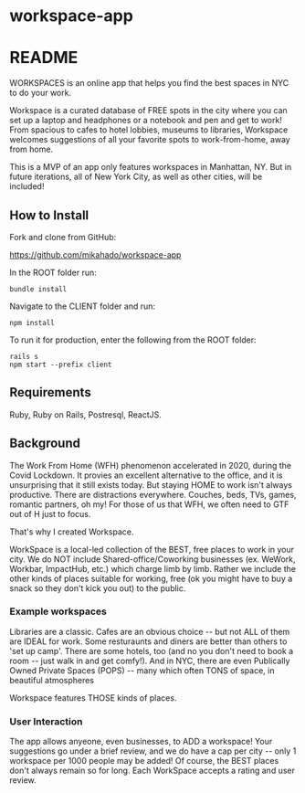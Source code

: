 # workspace-app
# README

WORKSPACES is an online app that helps you find the best spaces in NYC to do your work.

Workspace is a curated database of FREE spots in the city where you can set up a laptop and headphones or a notebook and pen and get to work! From spacious to cafes to hotel lobbies, museums to libraries, Workspace welcomes suggestions of all your favorite spots to work-from-home, away from home.

This is a MVP of an app only features workspaces in Manhattan, NY. But in future iterations, all of New York City, as well as other cities, will be included! 

## How to Install

Fork and clone from GitHub: 

https://github.com/mikahado/workspace-app

In the ROOT folder run:   

~~~
bundle install
~~~

Navigate to the CLIENT folder and run:

~~~
npm install
~~~

To run it for production, enter the following from the ROOT folder: 

~~~
rails s
npm start --prefix client
~~~

## Requirements

Ruby, Ruby on Rails, Postresql, ReactJS. 

## Background

The Work From Home (WFH) phenomenon accelerated in 2020, during the Covid Lockdown. It provies an excellent alternative to the office, and it is unsurprising that it still exists today. But staying HOME to work isn't always productive. There are distractions everywhere. Couches, beds, TVs, games, romantic partners, oh my! For those of us that WFH, we often need to GTF out of H just to focus. 

That's why I created Workspace. 

WorkSpace is a local-led collection of the BEST, free places to work in your city. 
We do NOT include Shared-office/Coworking businesses (ex. WeWork, Workbar, ImpactHub, etc.) which charge limb by limb. 
Rather we include the other kinds of places suitable for working, free (ok you might have to buy a snack so they don't kick you out) to the public. 

### Example workspaces

Libraries are a classic. 
Cafes are an obvious choice -- but not ALL of them are IDEAL for work. 
Some resturaunts and diners are better than others to 'set up camp'. 
There are some hotels, too (and no you don't need to book a room -- just walk in and get comfy!). 
And in NYC, there are even Publically Owned Private Spaces (POPS) -- many which often TONS of space, in beautiful atmospheres

Workspace features THOSE kinds of places.

### User Interaction

The app allows anyeone, even businesses, to ADD a workspace! 
Your suggestions go under a brief review, and we do have a cap per city -- only 1 workspace per 1000 people may be added!
Of course, the BEST places don't always remain so for long. 
Each WorkSpace accepts a rating and user review. 






